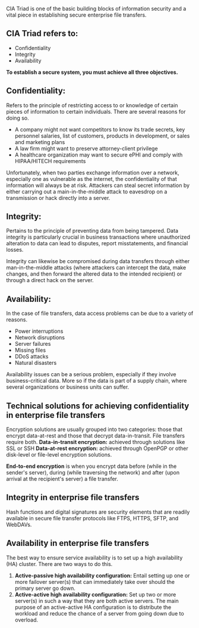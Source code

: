 CIA Triad is one of the basic building blocks of information security and a vital piece in establishing secure enterprise file transfers.

## CIA Triad refers to:
* Confidentiality
* Integrity
* Availability

**To establish a secure system, you must achieve all three objectives.**

## Confidentiality:
Refers to the principle of restricting access to or knowledge of certain pieces of information to certain individuals.
There are several reasons for doing so.
* A company might not want competitors to know its trade secrets, key personnel salaries, list of customers, products in development, or sales and marketing plans
* A law firm might want to preserve attorney-client privilege
* A healthcare organization may want to secure ePHI and comply with HIPAA/HITECH requirements

Unfortunately, when two parties exchange information over a network, especially one as vulnerable as the internet, the confidentiality of that information will always be at risk.
Attackers can steal secret information by either carrying out a main-in-the-middle attack to eavesdrop on a transmission or hack directly into a server.

## Integrity:
Pertains to the principle of preventing data from being tampered. Data integrity is particularly crucial in business transactions where unauthorized alteration to data can lead to disputes, report misstatements, and financial losses.

Integrity can likewise be compromised during data transfers through either man-in-the-middle attacks (where attackers can intercept the data, make changes, and then forward the altered data to the intended recipient) or through a direct hack on the server.

## Availability:
In the case of file transfers, data access problems can be due to a variety of reasons.
* Power interruptions
* Network disruptions
* Server failures
* Missing files
* DDoS attacks
* Natural disasters

Availability issues can be a serious problem, especially if they involve business-critical data. More so if the data is part of a supply chain, where several organizations or business units can suffer.

## Technical solutions for achieving confidentiality in enterprise file transfers
Encryption solutions are usually grouped into two categories: those that encrypt data-at-rest and those that decrypt data-in-transit. File transfers require both.
**Data-in-transit encryption:** achieved through solutions like SSL or SSH
**Data-at-rest encryption:** achieved through OpenPGP or other disk-level or file-level encryption solutions.

**End-to-end encryption** is when you encrypt data before (while in the sender's server), during (while traversing the network) and after (upon arrival at the recipient's server) a file transfer.

## Integrity in enterprise file transfers
Hash functions and digital signatures are security elements that are readily available in secure file transfer protocols like FTPS, HTTPS, SFTP, and WebDAVs.

## Availability in enterprise file transfers
The best way to ensure service availability is to set up a high availability (HA) cluster. There are two ways to do this.
1. **Active-passive high availability configuration:** Entail setting up one or more failover server(s) that can immediately take over should the primary server go down.
2. **Active-active high availability configuration:** Set up two or more server(s) in such a way that they are both active servers. The main purpose of an active-active HA configuration is to distribute the workload and reduce the chance of a server from going down due to overload.

